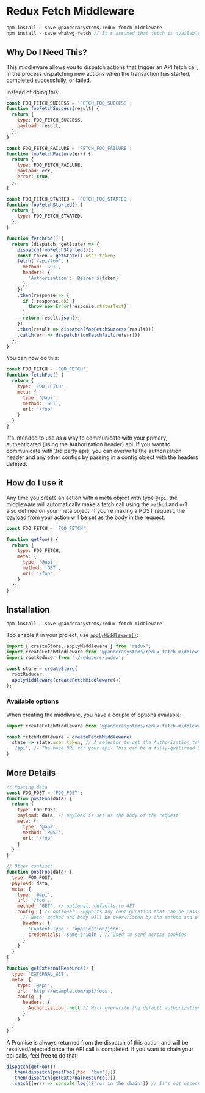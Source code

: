 Redux Fetch Middleware
=============

```js
npm install --save @panderasystems/redux-fetch-middleware
npm install --save whatwg-fetch // It's assumed that fetch is available on the client you're using
```

## Why Do I Need This?

This middleware allows you to dispatch actions that trigger an API fetch call, in the process dispatching new actions when the transaction has started, completed successfully, or failed.

Instead of doing this:

```js
const FOO_FETCH_SUCCESS = 'FETCH_FOO_SUCCESS';
function fooFetchSuccess(result) {
  return {
    type: FOO_FETCH_SUCCESS,
    payload: result,
  };
}

const FOO_FETCH_FAILURE = 'FETCH_FOO_FAILURE';
function fooFetchFailure(err) {
  return {
    type: FOO_FETCH_FAILURE,
    payload: err,
    error: true,
  };
}

const FOO_FETCH_STARTED = 'FETCH_FOO_STARTED';
function fooFetchStarted() {
  return {
    type: FOO_FETCH_STARTED,
  };
}

function fetchFoo() {
  return (dispatch, getState) => {
    dispatch(fooFetchStarted());
    const token = getState().user.token;
    fetch('/api/foo', {
      method: 'GET',
      headers: {
        'Authorization': `Bearer ${token}`
      },
    })
    .then(response => {
      if (!response.ok) {
        throw new Error(response.statusText);
      }
      return result.json();
    })
    .then(result => dispatch(fooFetchSuccess(result)))
    .catch(err => dispatch(fooFetchFailure(err)))
  };
}
```

You can now do this:

```js
const FOO_FETCH = 'FOO_FETCH';
function fetchFoo() {
  return {
    type: 'FOO_FETCH',
    meta: {
      type: '@api',
      method: 'GET',
      url: '/foo'
    }
  }
}
```

It's intended to use as a way to communicate with your primary, authenticated (using the Authorization header) api. If you want to communicate with 3rd party apis, you can overwrite the authorization header and any other configs by passing in a config object with the headers defined.


## How do I use it

Any time you create an action with a meta object with type `@api`, the middleware will automatically make a fetch call using the `method` and `url` also defined on your meta object. If you're making a POST request, the payload from your action will be set as the body in the request.

```js
const FOO_FETCH = 'FOO_FETCH';

function getFoo() {
  return {
    type: FOO_FETCH,
    meta: {
      type: '@api',
      method: 'GET',
      url: '/foo',
    }
  };
}
```

## Installation

```
npm install --save @panderasystems/redux-fetch-middleware
```

Too enable it in your project, use [`applyMiddleware()`](http://redux.js.org/docs/api/applyMiddleware.html):

```js
import { createStore, applyMiddleware } from 'redux';
import createFetchMiddleware from '@panderasystems/redux-fetch-middleware';
import rootReducer from './reducers/index';

const store = createStore(
  rootReducer,
  applyMiddleware(createFetchMiddleware())
);
```

### Available options

When creating the middlware, you have a couple of options available:

```js
import createFetchMiddleware from '@panderasystems/redux-fetch-middleware';

const fetchMiddleware = createFetchMiddleware(
  state => state.user.token, // A selector to get the Authorization token out of the redux state
  '/api', // The base URL for your api- This can be a fully-qualified URL or just a path
)
```

## More Details

```js
// Posting data
const FOO_POST = 'FOO_POST';
function postFoo(data) {
  return {
    type: FOO_POST,
    payload: data, // payload is set as the body of the request
    meta: {
      type: '@api',
      method: 'POST',
      url: '/foo'
    }
  }
}

// Other configs:
function postFoo(data) {
  type: FOO_POST,
  payload: data,
  meta: {
    type: '@api',
    url: '/foo',
    method: 'GET', // optional: defaults to GET
    config: { // optional: Supports any configuration that can be passed into fetch
      // Note: method and body will be overwritten by the method and payload passed into the meta object
      headers: {
        'Content-Type': 'application/json',
        credentials: 'same-origin', // Used to send across cookies
      }
    }
  }
}

function getExternalResource() {
  type: 'EXTERNAL_GET',
  meta: {
    type: '@api',
    url: 'http://example.com/api/foos',
    config: {
      headers: {
        Authorization: null // Will overwrite the default authorization header
      }
    }
  }
}
```

A Promise is always returned from the dispatch of this action and will be resolved/rejected once the API call is completed. If you want to chain your api calls, feel free to do that!

```js
dispatch(getFoo())
  .then(dispatch(postFoo({foo: 'bar'})))
  .then(dispatch(getExternalResource()))
  .catch((err) => console.log('Error in the chain')) // It's not necessary to catch this error as the FAILURE action will be dispatched automatically
```
